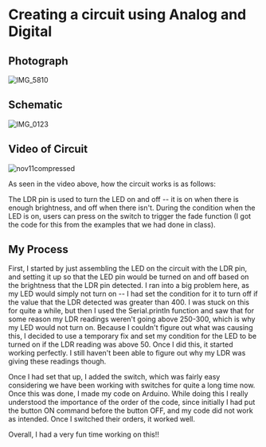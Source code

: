 # Creating a circuit using Analog and Digital

## Photograph
![IMG_5810](https://user-images.githubusercontent.com/89835162/141179170-26802d0a-7255-412b-a3a1-50dfb24d2d31.jpg)

## Schematic

![IMG_0123](https://user-images.githubusercontent.com/89835162/141179215-b2a8d0d6-6d42-4709-8a0e-18d2d7bd4b0c.jpg)

## Video of Circuit
![nov11compressed](https://user-images.githubusercontent.com/89835162/141180884-27924acc-de85-4259-9a94-f0c486637dc7.gif)


As seen in the video above, how the circuit works is as follows:

The LDR pin is used to turn the LED on and off -- it is on when there is enough brightness, and off when there isn't. During the condition when the LED is on, 
users can press on the switch to trigger the fade function (I got the code for this from the examples that we had done in class). 

## My Process

First, I started by just assembling the LED on the circuit with the LDR pin, and setting it up so that the LED pin would be turned on and off based on the brightness that
the LDR pin detected. I ran into a big problem here, as my LED would simply not turn on -- I had set the condition for it to turn off if the value that the LDR detected
was greater than 400. I was stuck on this for quite a while, but then I used the Serial.println function and saw that for some reason my LDR readings weren't going above 250-300, 
which is why my LED would not turn on. Because I couldn't figure out what was causing this, I decided to use a temporary fix and set my condition for the LED to be turned on if
the LDR reading was above 50. Once I did this, it started working perfectly. I still haven't been able to figure out why my LDR was giving these readings though.

Once I had set that up, I added the switch, which was fairly easy considering we have been working with switches for quite a long time now. Once this was done, I made my 
code on Arduino. While doing this I really understood the importance of the order of the code, since initially I had put the button ON command before the button OFF, and my
code did not work as intended. Once I switched their orders, it worked well.

Overall, I had a very fun time working on this!!
